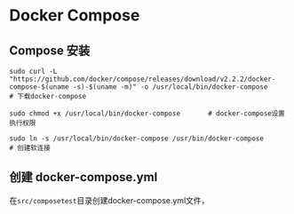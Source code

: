 # Docker Compose

## Compose 安装

  ```shell
  sudo curl -L "https://github.com/docker/compose/releases/download/v2.2.2/docker-compose-$(uname -s)-$(uname -m)" -o /usr/local/bin/docker-compose     # 下载docker-compose

  sudo chmod +x /usr/local/bin/docker-compose       # docker-compose设置执行权限

  sudo ln -s /usr/local/bin/docker-compose /usr/bin/docker-compose      # 创建软连接
  ```

## 创建 docker-compose.yml
在`src/composetest`目录创建docker-compose.yml文件，
